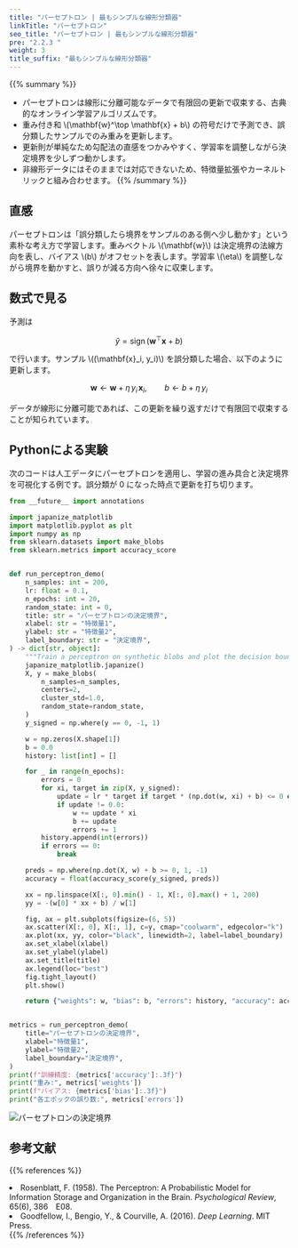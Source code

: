 ```yaml
---
title: "パーセプトロン | 最もシンプルな線形分類器"
linkTitle: "パーセプトロン"
seo_title: "パーセプトロン | 最もシンプルな線形分類器"
pre: "2.2.3 "
weight: 3
title_suffix: "最もシンプルな線形分類器"
---
```


{{% summary %}}
- パーセプトロンは線形に分離可能なデータで有限回の更新で収束する、古典的なオンライン学習アルゴリズムです。
- 重み付き和 \\(\mathbf{w}^\top \mathbf{x} + b\\) の符号だけで予測でき、誤分類したサンプルでのみ重みを更新します。
- 更新則が単純なため勾配法の直感をつかみやすく、学習率を調整しながら決定境界を少しずつ動かします。
- 非線形データにはそのままでは対応できないため、特徴量拡張やカーネルトリックと組み合わせます。
{{% /summary %}}

## 直感
パーセプトロンは「誤分類したら境界をサンプルのある側へ少し動かす」という素朴な考え方で学習します。重みベクトル \\(\mathbf{w}\\) は決定境界の法線方向を表し、バイアス \\(b\\) がオフセットを表します。学習率 \\(\eta\\) を調整しながら境界を動かすと、誤りが減る方向へ徐々に収束します。

## 数式で見る
予測は

$$
\hat{y} = \operatorname{sign}(\mathbf{w}^\top \mathbf{x} + b)
$$

で行います。サンプル \\((\mathbf{x}_i, y_i)\\) を誤分類した場合、以下のように更新します。

$$
\mathbf{w} \leftarrow \mathbf{w} + \eta\, y_i\, \mathbf{x}_i,\qquad
b \leftarrow b + \eta\, y_i
$$

データが線形に分離可能であれば、この更新を繰り返すだけで有限回で収束することが知られています。

## Pythonによる実験
次のコードは人工データにパーセプトロンを適用し、学習の進み具合と決定境界を可視化する例です。誤分類が 0 になった時点で更新を打ち切ります。

```python
from __future__ import annotations

import japanize_matplotlib
import matplotlib.pyplot as plt
import numpy as np
from sklearn.datasets import make_blobs
from sklearn.metrics import accuracy_score


def run_perceptron_demo(
    n_samples: int = 200,
    lr: float = 0.1,
    n_epochs: int = 20,
    random_state: int = 0,
    title: str = "パーセプトロンの決定境界",
    xlabel: str = "特徴量1",
    ylabel: str = "特徴量2",
    label_boundary: str = "決定境界",
) -> dict[str, object]:
    """Train a perceptron on synthetic blobs and plot the decision boundary."""
    japanize_matplotlib.japanize()
    X, y = make_blobs(
        n_samples=n_samples,
        centers=2,
        cluster_std=1.0,
        random_state=random_state,
    )
    y_signed = np.where(y == 0, -1, 1)

    w = np.zeros(X.shape[1])
    b = 0.0
    history: list[int] = []

    for _ in range(n_epochs):
        errors = 0
        for xi, target in zip(X, y_signed):
            update = lr * target if target * (np.dot(w, xi) + b) <= 0 else 0.0
            if update != 0.0:
                w += update * xi
                b += update
                errors += 1
        history.append(int(errors))
        if errors == 0:
            break

    preds = np.where(np.dot(X, w) + b >= 0, 1, -1)
    accuracy = float(accuracy_score(y_signed, preds))

    xx = np.linspace(X[:, 0].min() - 1, X[:, 0].max() + 1, 200)
    yy = -(w[0] * xx + b) / w[1]

    fig, ax = plt.subplots(figsize=(6, 5))
    ax.scatter(X[:, 0], X[:, 1], c=y, cmap="coolwarm", edgecolor="k")
    ax.plot(xx, yy, color="black", linewidth=2, label=label_boundary)
    ax.set_xlabel(xlabel)
    ax.set_ylabel(ylabel)
    ax.set_title(title)
    ax.legend(loc="best")
    fig.tight_layout()
    plt.show()

    return {"weights": w, "bias": b, "errors": history, "accuracy": accuracy}


metrics = run_perceptron_demo(
    title="パーセプトロンの決定境界",
    xlabel="特徴量1",
    ylabel="特徴量2",
    label_boundary="決定境界",
)
print(f"訓練精度: {metrics['accuracy']:.3f}")
print("重み:", metrics['weights'])
print(f"バイアス: {metrics['bias']:.3f}")
print("各エポックの誤り数:", metrics['errors'])

```


![パーセプトロンの決定境界](/images/basic/classification/perceptron_block01_ja.png)

## 参考文献
{{% references %}}
<li>Rosenblatt, F. (1958). The Perceptron: A Probabilistic Model for Information Storage and Organization in the Brain. <i>Psychological Review</i>, 65(6), 386 E08.</li>
<li>Goodfellow, I., Bengio, Y., &amp; Courville, A. (2016). <i>Deep Learning</i>. MIT Press.</li>
{{% /references %}}
